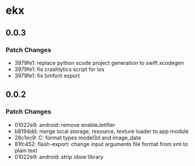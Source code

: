 # ekx

## 0.0.3

### Patch Changes

- 3979fe1: replace python xcode project generation to swift xcodegen
- 3979fe1: fix crashlytics script for ios
- 3979fe1: fix bmfont export

## 0.0.2

### Patch Changes

- 01022e9: android: remove enableJetifier
- b8194dd: merge local storage, resource, texture loader to app module
- 28c1ec9: C: format types model3d and image_data
- 81fc452: flash-export: change input arguments file format from xml to plain text
- 01022e9: android: strip oboe library
